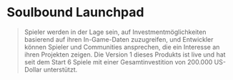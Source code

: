 # Soulbound Launchpad

> Spieler werden in der Lage sein, auf Investmentmöglichkeiten basierend auf ihren In-Game-Daten zuzugreifen, und Entwickler können Spieler und Communities ansprechen, die ein Interesse an ihren Projekten zeigen. Die Version 1 dieses Produkts ist live und hat seit dem Start 6 Spiele mit einer Gesamtinvestition von 200.000 US-Dollar unterstützt.